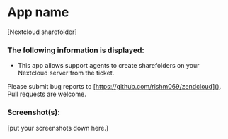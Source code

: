 # App name

[Nextcloud sharefolder]

### The following information is displayed:

* This app allows support agents to create sharefolders on your Nextcloud server from the ticket.

Please submit bug reports to [https://github.com/rishm069/zendcloud](). Pull requests are welcome.

### Screenshot(s):
[put your screenshots down here.]
